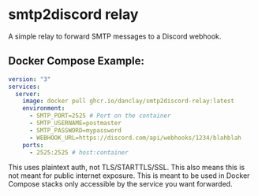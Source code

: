 # smtp2discord relay
 
A simple relay to forward SMTP messages to a Discord webhook.

## Docker Compose Example:

```yaml
version: "3"
services:
  server:
    image: docker pull ghcr.io/danclay/smtp2discord-relay:latest
    environment:
      - SMTP_PORT=2525 # Port on the container
      - SMTP_USERNAME=postmaster
      - SMTP_PASSWORD=mypassword
      - WEBHOOK_URL=https://discord.com/api/webhooks/1234/blahblah
    ports:
      - 2525:2525 # host:container
```

This uses plaintext auth, not TLS/STARTTLS/SSL. This also means this is not meant for public internet exposure. This is meant to be used in Docker Compose stacks only accessible by the service you want forwarded.